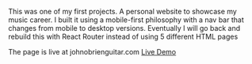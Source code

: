 This was one of my first projects. A personal website to showcase my music career. I built it using a mobile-first philosophy with a nav bar that changes from mobile to desktop versions. Eventually I will go back and rebuild this with React Router instead of using 5 different HTML pages

The page is live at johnobrienguitar.com [Live Demo](www.johnobrienguitar.com)
